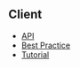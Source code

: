 ## Client

* [API](/client/api/index.md)
* [Best Practice](bestpractice/index.md)
* [Tutorial](tutorial/index.md)



